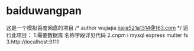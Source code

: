 # baiduwangpan
这是一个模拟百度网盘的项目
/*
  author wujiajia jiajia521a1314@163.com
*/
运行此项目：
  1.需要数据库  名称字段详见代码
  2.cnpm i mysql express multer fs
  3.http://localhost:9111
